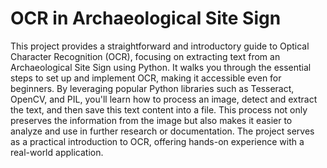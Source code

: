 # OCR in Archaeological Site Sign

This project provides a straightforward and introductory guide to Optical Character Recognition (OCR), focusing on extracting text from an Archaeological Site Sign using Python. It walks you through the essential steps to set up and implement OCR, making it accessible even for beginners. By leveraging popular Python libraries such as Tesseract, OpenCV, and PIL, you'll learn how to process an image, detect and extract the text, and then save this text content into a file. This process not only preserves the information from the image but also makes it easier to analyze and use in further research or documentation. The project serves as a practical introduction to OCR, offering hands-on experience with a real-world application.
